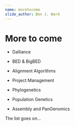```yaml
---
name: moretocome
slide_author: Ben J. Ward
---
```

# More to come

- Dalliance

- BED & BigBED

- Alignment Algorithms

- Project Management

- Phylogenetics

- Population Genetics

- Assembly and PanGenomics

The list goes on...
